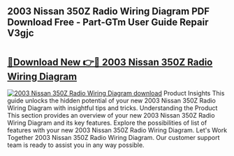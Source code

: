 ## 2003 Nissan 350Z Radio Wiring Diagram PDF Download Free - Part-GTm User Guide Repair V3gjc

# <h2><a href="http://dfql5kt.blite.top/?on=2003+Nissan+350Z+Radio+Wiring+Diagram">🔗Download New 👉🔴 2003 Nissan 350Z Radio Wiring Diagram</a></h2>

[![2003 Nissan 350Z Radio Wiring Diagram download](https://i.imgur.com/lujVjoI.png)](http://dfql5kt.blite.top/?on=2003+Nissan+350Z+Radio+Wiring+Diagram)
Product Insights This guide unlocks the hidden potential of your new 2003 Nissan 350Z Radio Wiring Diagram with insightful tips and tricks. Understanding the Product This section provides an overview of your new 2003 Nissan 350Z Radio Wiring Diagram and its key features. Explore the possibilities of list of features with your new 2003 Nissan 350Z Radio Wiring Diagram. Let's Work Together 2003 Nissan 350Z Radio Wiring Diagram. Our customer support team is ready to assist you in any way possible.
